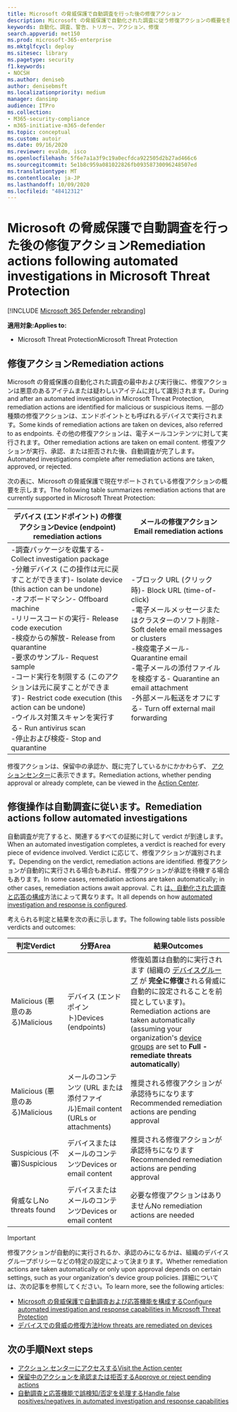 ```yaml
---
title: Microsoft の脅威保護で自動調査を行った後の修復アクション
description: Microsoft の脅威保護で自動化された調査に従う修復アクションの概要を理解する
keywords: 自動化、調査、警告、トリガー、アクション、修復
search.appverid: met150
ms.prod: microsoft-365-enterprise
ms.mktglfcycl: deploy
ms.sitesec: library
ms.pagetype: security
f1.keywords:
- NOCSH
ms.author: deniseb
author: denisebmsft
ms.localizationpriority: medium
manager: dansimp
audience: ITPro
ms.collection:
- M365-security-compliance
- m365-initiative-m365-defender
ms.topic: conceptual
ms.custom: autoir
ms.date: 09/16/2020
ms.reviewer: evaldm, isco
ms.openlocfilehash: 5f6e7a1a3f9c19a0ecfdca922505d2b27ad466c6
ms.sourcegitcommit: 5e1b8c959a081022826fb09358730096248507ed
ms.translationtype: MT
ms.contentlocale: ja-JP
ms.lasthandoff: 10/09/2020
ms.locfileid: "48412312"
---
```

# <a name="remediation-actions-following-automated-investigations-in-microsoft-threat-protection"></a><span data-ttu-id="67bc6-104">Microsoft の脅威保護で自動調査を行った後の修復アクション</span><span class="sxs-lookup"><span data-stu-id="67bc6-104">Remediation actions following automated investigations in Microsoft Threat Protection</span></span>

[!INCLUDE [Microsoft 365 Defender rebranding](../includes/microsoft-defender.md)]


<span data-ttu-id="67bc6-105">**適用対象:**</span><span class="sxs-lookup"><span data-stu-id="67bc6-105">**Applies to:**</span></span>
- <span data-ttu-id="67bc6-106">Microsoft Threat Protection</span><span class="sxs-lookup"><span data-stu-id="67bc6-106">Microsoft Threat Protection</span></span>


## <a name="remediation-actions"></a><span data-ttu-id="67bc6-107">修復アクション</span><span class="sxs-lookup"><span data-stu-id="67bc6-107">Remediation actions</span></span>

<span data-ttu-id="67bc6-108">Microsoft の脅威保護の自動化された調査の最中および実行後に、修復アクションは悪意のあるアイテムまたは疑わしいアイテムに対して識別されます。</span><span class="sxs-lookup"><span data-stu-id="67bc6-108">During and after an automated investigation in Microsoft Threat Protection, remediation actions are identified for malicious or suspicious items.</span></span> <span data-ttu-id="67bc6-109">一部の種類の修復アクションは、エンドポイントとも呼ばれるデバイスで実行されます。</span><span class="sxs-lookup"><span data-stu-id="67bc6-109">Some kinds of remediation actions are taken on devices, also referred to as endpoints.</span></span> <span data-ttu-id="67bc6-110">その他の修復アクションは、電子メールコンテンツに対して実行されます。</span><span class="sxs-lookup"><span data-stu-id="67bc6-110">Other remediation actions are taken on email content.</span></span> <span data-ttu-id="67bc6-111">修復アクションが実行、承認、または拒否された後、自動調査が完了します。</span><span class="sxs-lookup"><span data-stu-id="67bc6-111">Automated investigations complete after remediation actions are taken, approved, or rejected.</span></span>

<span data-ttu-id="67bc6-112">次の表に、Microsoft の脅威保護で現在サポートされている修復アクションの概要を示します。</span><span class="sxs-lookup"><span data-stu-id="67bc6-112">The following table summarizes remediation actions that are currently supported in Microsoft Threat Protection:</span></span> 

|<span data-ttu-id="67bc6-113">デバイス (エンドポイント) の修復アクション</span><span class="sxs-lookup"><span data-stu-id="67bc6-113">Device (endpoint) remediation actions</span></span>  |<span data-ttu-id="67bc6-114">メールの修復アクション</span><span class="sxs-lookup"><span data-stu-id="67bc6-114">Email remediation actions</span></span>  |
|---------|---------|
|<span data-ttu-id="67bc6-115">-調査パッケージを収集する</span><span class="sxs-lookup"><span data-stu-id="67bc6-115">- Collect investigation package</span></span> <br/><span data-ttu-id="67bc6-116">-分離デバイス (この操作は元に戻すことができます)</span><span class="sxs-lookup"><span data-stu-id="67bc6-116">- Isolate device (this action can be undone)</span></span><br/><span data-ttu-id="67bc6-117">-オフボードマシン</span><span class="sxs-lookup"><span data-stu-id="67bc6-117">- Offboard machine</span></span> <br/><span data-ttu-id="67bc6-118">-リリースコードの実行</span><span class="sxs-lookup"><span data-stu-id="67bc6-118">- Release code execution</span></span> <br/><span data-ttu-id="67bc6-119">-検疫からの解放</span><span class="sxs-lookup"><span data-stu-id="67bc6-119">- Release from quarantine</span></span> <br/><span data-ttu-id="67bc6-120">-要求のサンプル</span><span class="sxs-lookup"><span data-stu-id="67bc6-120">- Request sample</span></span> <br/><span data-ttu-id="67bc6-121">-コード実行を制限する (このアクションは元に戻すことができます)</span><span class="sxs-lookup"><span data-stu-id="67bc6-121">- Restrict code execution (this action can be undone)</span></span> <br/><span data-ttu-id="67bc6-122">-ウイルス対策スキャンを実行する</span><span class="sxs-lookup"><span data-stu-id="67bc6-122">- Run antivirus scan</span></span> <br/><span data-ttu-id="67bc6-123">-停止および検疫</span><span class="sxs-lookup"><span data-stu-id="67bc6-123">- Stop and quarantine</span></span>      |<span data-ttu-id="67bc6-124">-ブロック URL (クリック時)</span><span class="sxs-lookup"><span data-stu-id="67bc6-124">- Block URL (time-of-click)</span></span><br/><span data-ttu-id="67bc6-125">-電子メールメッセージまたはクラスターのソフト削除</span><span class="sxs-lookup"><span data-stu-id="67bc6-125">- Soft delete email messages or clusters</span></span><br/><span data-ttu-id="67bc6-126">-検疫電子メール</span><span class="sxs-lookup"><span data-stu-id="67bc6-126">- Quarantine email</span></span><br/><span data-ttu-id="67bc6-127">-電子メールの添付ファイルを検疫する</span><span class="sxs-lookup"><span data-stu-id="67bc6-127">- Quarantine an email attachment</span></span><br/><span data-ttu-id="67bc6-128">-外部メール転送をオフにする</span><span class="sxs-lookup"><span data-stu-id="67bc6-128">- Turn off external mail forwarding</span></span>          |

<span data-ttu-id="67bc6-129">修復アクションは、保留中の承認か、既に完了しているかにかかわらず、 [アクションセンター](https://docs.microsoft.com/microsoft-365/security/mtp/mtp-action-center)に表示できます。</span><span class="sxs-lookup"><span data-stu-id="67bc6-129">Remediation actions, whether pending approval or already complete, can be viewed in the [Action Center](https://docs.microsoft.com/microsoft-365/security/mtp/mtp-action-center).</span></span>

## <a name="remediation-actions-follow-automated-investigations"></a><span data-ttu-id="67bc6-130">修復操作は自動調査に従います。</span><span class="sxs-lookup"><span data-stu-id="67bc6-130">Remediation actions follow automated investigations</span></span>

<span data-ttu-id="67bc6-131">自動調査が完了すると、関連するすべての証拠に対して verdict が到達します。</span><span class="sxs-lookup"><span data-stu-id="67bc6-131">When an automated investigation completes, a verdict is reached for every piece of evidence involved.</span></span> <span data-ttu-id="67bc6-132">Verdict に応じて、修復アクションが識別されます。</span><span class="sxs-lookup"><span data-stu-id="67bc6-132">Depending on the verdict, remediation actions are identified.</span></span> <span data-ttu-id="67bc6-133">修復アクションが自動的に実行される場合もあれば、修復アクションが承認を待機する場合もあります。</span><span class="sxs-lookup"><span data-stu-id="67bc6-133">In some cases, remediation actions are taken automatically; in other cases, remediation actions await approval.</span></span> <span data-ttu-id="67bc6-134">これ [は、自動化された調査と応答の構成](mtp-configure-auto-investigation-response.md)方法によって異なります。</span><span class="sxs-lookup"><span data-stu-id="67bc6-134">It all depends on how [automated investigation and response is configured](mtp-configure-auto-investigation-response.md).</span></span>

<span data-ttu-id="67bc6-135">考えられる判定と結果を次の表に示します。</span><span class="sxs-lookup"><span data-stu-id="67bc6-135">The following table lists possible verdicts and outcomes:</span></span>

|<span data-ttu-id="67bc6-136">判定</span><span class="sxs-lookup"><span data-stu-id="67bc6-136">Verdict</span></span>    |<span data-ttu-id="67bc6-137">分野</span><span class="sxs-lookup"><span data-stu-id="67bc6-137">Area</span></span>    |<span data-ttu-id="67bc6-138">結果</span><span class="sxs-lookup"><span data-stu-id="67bc6-138">Outcomes</span></span>|
|------|------|------|
|<span data-ttu-id="67bc6-139">Malicious (悪意のある)</span><span class="sxs-lookup"><span data-stu-id="67bc6-139">Malicious</span></span>    |<span data-ttu-id="67bc6-140">デバイス (エンドポイント)</span><span class="sxs-lookup"><span data-stu-id="67bc6-140">Devices (endpoints)</span></span>    |<span data-ttu-id="67bc6-141">修復処置は自動的に実行されます (組織の [デバイスグループ](mtp-configure-auto-investigation-response.md#review-or-change-the-automation-level-for-device-groups) が **完全に修復**される脅威に自動的に設定されることを前提としています)。</span><span class="sxs-lookup"><span data-stu-id="67bc6-141">Remediation actions are taken automatically (assuming your organization's [device groups](mtp-configure-auto-investigation-response.md#review-or-change-the-automation-level-for-device-groups) are set to **Full - remediate threats automatically**)</span></span>|
|<span data-ttu-id="67bc6-142">Malicious (悪意のある)</span><span class="sxs-lookup"><span data-stu-id="67bc6-142">Malicious</span></span>    |<span data-ttu-id="67bc6-143">メールのコンテンツ (URL または添付ファイル)</span><span class="sxs-lookup"><span data-stu-id="67bc6-143">Email content (URLs or attachments)</span></span> | <span data-ttu-id="67bc6-144">推奨される修復アクションが承認待ちになります</span><span class="sxs-lookup"><span data-stu-id="67bc6-144">Recommended remediation actions are pending approval</span></span>|
|<span data-ttu-id="67bc6-145">Suspicious (不審)</span><span class="sxs-lookup"><span data-stu-id="67bc6-145">Suspicious</span></span>    |<span data-ttu-id="67bc6-146">デバイスまたはメールのコンテンツ</span><span class="sxs-lookup"><span data-stu-id="67bc6-146">Devices or email content</span></span> |<span data-ttu-id="67bc6-147">推奨される修復アクションが承認待ちになります</span><span class="sxs-lookup"><span data-stu-id="67bc6-147">Recommended remediation actions are pending approval</span></span>|
|<span data-ttu-id="67bc6-148">脅威なし</span><span class="sxs-lookup"><span data-stu-id="67bc6-148">No threats found</span></span>    |<span data-ttu-id="67bc6-149">デバイスまたはメールのコンテンツ</span><span class="sxs-lookup"><span data-stu-id="67bc6-149">Devices or email content</span></span>    |<span data-ttu-id="67bc6-150">必要な修復アクションはありません</span><span class="sxs-lookup"><span data-stu-id="67bc6-150">No remediation actions are needed</span></span>|

> [!IMPORTANT]
> <span data-ttu-id="67bc6-151">修復アクションが自動的に実行されるか、承認のみになるかは、組織のデバイスグループポリシーなどの特定の設定によって決まります。</span><span class="sxs-lookup"><span data-stu-id="67bc6-151">Whether remediation actions are taken automatically or only upon approval depends on certain settings, such as your organization's device group policies.</span></span> <span data-ttu-id="67bc6-152">詳細については、次の記事を参照してください。</span><span class="sxs-lookup"><span data-stu-id="67bc6-152">To learn more, see the following articles:</span></span>
> - [<span data-ttu-id="67bc6-153">Microsoft の脅威保護で自動調査および応答機能を構成する</span><span class="sxs-lookup"><span data-stu-id="67bc6-153">Configure automated investigation and response capabilities in Microsoft Threat Protection</span></span>](mtp-configure-auto-investigation-response.md)
> - [<span data-ttu-id="67bc6-154">デバイスでの脅威の修復方法</span><span class="sxs-lookup"><span data-stu-id="67bc6-154">How threats are remediated on devices</span></span>](https://docs.microsoft.com/windows/security/threat-protection/microsoft-defender-atp/automated-investigations)

## <a name="next-steps"></a><span data-ttu-id="67bc6-155">次の手順</span><span class="sxs-lookup"><span data-stu-id="67bc6-155">Next steps</span></span>

- [<span data-ttu-id="67bc6-156">アクション センターにアクセスする</span><span class="sxs-lookup"><span data-stu-id="67bc6-156">Visit the Action center</span></span>](https://docs.microsoft.com/microsoft-365/security/mtp/mtp-action-center)
- [<span data-ttu-id="67bc6-157">保留中のアクションを承認または拒否する</span><span class="sxs-lookup"><span data-stu-id="67bc6-157">Approve or reject pending actions</span></span>](https://docs.microsoft.com/microsoft-365/security/mtp/mtp-autoir-actions)
- [<span data-ttu-id="67bc6-158">自動調査と応答機能で誤検知/否定を処理する</span><span class="sxs-lookup"><span data-stu-id="67bc6-158">Handle false positives/negatives in automated investigation and response capabilities</span></span>](mtp-autoir-report-false-positives-negatives.md)
